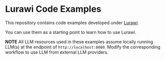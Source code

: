 # Lurawi Code Examples

This repository contains code examples developed under [Lurawi](https://github.com/kunle12/lurawi).

You can use them as a starting point to learn how to use Lurawi.

**NOTE** All LLM resources used in these examples assume locally running LLM(s) at the endpoint of `http://localhost:8080`. Modify the corresponding workflow to use LLM from external LLM providers.
